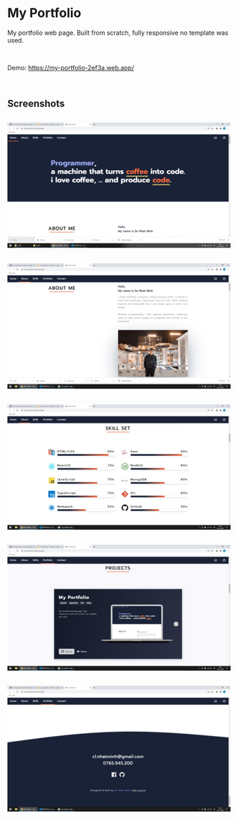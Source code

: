 # My Portfolio

My portfolio web page. Built from scratch, fully responsive no template was used.

<br/>

Demo: https://my-portfolio-2ef3a.web.app/

<br/>

## Screenshots

## <img src="./readme-images/my-portfolio-1.jpg"/>

## <img src="./readme-images/my-portfolio-2.jpg"/>

## <img src="./readme-images/my-portfolio-3.jpg"/>

## <img src="./readme-images/my-portfolio-4.jpg"/>

## <img src="./readme-images/my-portfolio-5.jpg"/>
